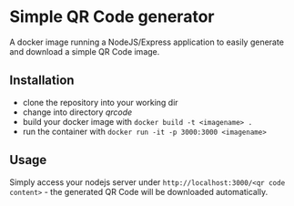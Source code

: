 # Simple QR Code generator

A docker image running a NodeJS/Express application to easily generate and download a simple QR Code image.

## Installation

* clone the repository into your working dir
* change into directory _qrcode_
* build your docker image with ```docker build -t <imagename> .```
* run the container with ```docker run -it -p 3000:3000 <imagename>```

## Usage

Simply access your nodejs server under ```http://localhost:3000/<qr code content>``` - the generated QR Code will be downloaded automatically.

